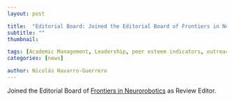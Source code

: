 ```yaml
---
layout: post

title:  "Editorial Board: Joined the Editorial Board of Frontiers in Neurorobotics"
subtitle: ""
thumbnail: 

tags: [Academic Management, Leadership, peer esteem indicators, outreach, Editorial Board]
categories: [news]

author: Nicolás Navarro-Guerrero
---
```

Joined the Editorial Board of <a href="https://www.frontiersin.org/journals/neurorobotics" target="_blank">Frontiers in Neurorobotics</a> as Review Editor.

<!--more-->

